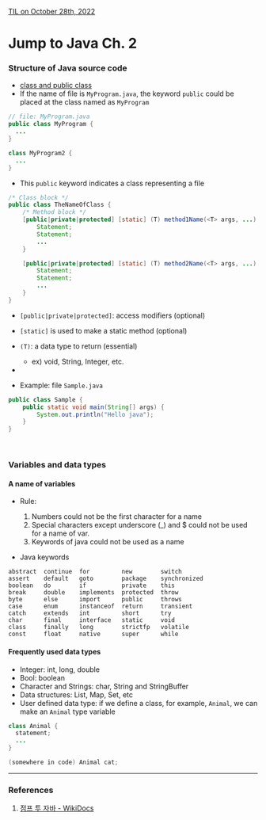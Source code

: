 [TIL on October 28th, 2022](../../TIL/2022/10/10-28-2022.md)
# **Jump to Java Ch. 2**

### Structure of Java source code
- [class and public class](https://wikidocs.net/262)
- If the name of file is `MyProgram.java`, the keyword `public` could be placed at the class named as `MyProgram`

```java
// file: MyProgram.java
public class MyProgram {
  ...
}

class MyProgram2 {
  ...
}
```
- This `public` keyword indicates a class representing a file

```java
/* Class block */
public class TheNameOfClass {
    /* Method block */
    [public|private|protected] [static] (T) method1Name(<T> args, ...) {
        Statement;
        Statement;
        ...
    }

    [public|private|protected] [static] (T) method2Name(<T> args, ...) {
        Statement;
        Statement;
        ...
    }
}
```
- `[public|private|protected]`: access modifiers (optional)
- `[static]` is used to make a static method (optional)
- `(T)`: a data type to return (essential)
  * ex) void, String, Integer, etc.
- 

- Example: file `Sample.java`
```java
public class Sample {
    public static void main(String[] args) {
        System.out.println("Hello java");
    }
}
```

<br>

### Variables and data types
#### A name of variables
- Rule:
  1. Numbers could not be the first character for a name
  2. Special characters except underscore (_) and $ could not be used for a name of var.
  3. Keywords of java could not be used as a name

- Java keywords

```
abstract  continue  for         new        switch
assert    default   goto        package    synchronized
boolean   do        if          private    this
break     double    implements  protected  throw
byte      else      import      public     throws
case      enum      instanceof  return     transient
catch     extends   int         short      try
char      final     interface   static     void
class     finally   long        strictfp   volatile
const     float     native      super      while
```

#### Frequently used data types
- Integer: int, long, double
- Bool: boolean
- Character and Strings: char, String and StringBuffer
- Data structures: List, Map, Set, etc
- User defined data type: if we define a class, for example, `Animal`, we can make an `Animal` type variable

```java
class Animal {
  statement;
  ...
}

(somewhere in code) Animal cat;
```

___

### References
1. [점프 투 자바 - WikiDocs](https://wikidocs.net/book/31)